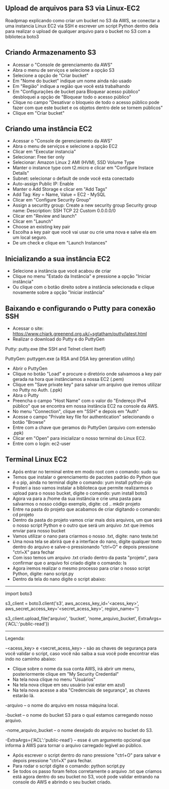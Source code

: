 ## Upload de arquivos para S3 via Linux-EC2
Roadpmap explicando como criar um bucket no S3 da AWS, se conectar a uma instancia Linux EC2 via SSH e escrever um script Python dentro dela para realizar o upload de qualquer arquivo para o bucket no S3 com a biblioteca boto3

## Criando Armazenamento S3
- Acessar o "Console de gerenciamento da AWS"
- Abra o menu de serviços e selecione a opção S3
- Selecione a opção de "Criar bucket"
- Em "Nome do bucket" indique um nome ainda não usado
- Em "Região" indique a região que você está trabalhando
- Em "Configurações de bucket para Bloquear acesso público" desbloquei a opção de "Bloquear todo o acesso público"
- Clique no campo "Desativar o bloqueio de todo o acesso público pode fazer com que este bucket e os objetos dentro dele se tornem públicos"
- Clique em "Criar bucket"

## Criando uma instância EC2
- Acessar o "Console de gerenciamento da AWS"
- Abra o menu de serviços e selecione a opção EC2
- Clicar em "Executar instancia"
- Selecionar: Free tier only
- Selecionar: Amazon Linux 2 AMI (HVM), SSD Volume Type 
- Manter o instance type com t2.micro e clicar em "Configure Instace Details"
- Subnet: selecionar o default de onde você esta conectado
- Auto-assign Public IP: Enable
- Manter o Add Storage e clicar em "Add Tags"
- Add Tag: Key = Name, Value = EC2 - MySQL
- Clicar em "Configure Security Group"
- Assign a securitty group: Create a new security group
Security group name: <Nome-do-security-group>
Description: <Nome-do-security-group>
SSH		TCP	22	Custom	0.0.0.0/0
- Clicar em "Review and launch"
- Clicar em "Launch"
- Choose an existing key pair
- Escolha a key pair que você vai usar ou crie uma nova e salve ela em um local seguro.
- De um check e clique em "Launch Instances"
  
## Inicializando a sua instância EC2
- Selecione a instância que você acabou de criar
- Clique no menu "Estado da Instância" e pressione a opção "Iniciar instância"
- Ou clique com o botão direito sobre a instância selecionada e clique novamente sobre a opção "Iniciar instância"
  
## Baixando e configurando o Putty para conexão SSH
- Acessar o site: https://www.chiark.greenend.org.uk/~sgtatham/putty/latest.html 
- Realizar o download do Putty e do PuttyGen

Putty:
putty.exe (the SSH and Telnet client itself)

PuttyGen:
puttygen.exe (a RSA and DSA key generation utility)

- Abrir o PuttyGen
- Clique no botão "Load" e procure o diretório onde salvamoos a key pair gerada na hora que instânciamos a nossa EC2 (.pem)
- Clique em "Save private key" para salvar um arquivo que iremos utilizar no Putty no Auth. (.ppk)
- Abra o Putty
- Preencha o campo "Host Name" com o valor do "Endereço IPv4 público" que se encontra em nossa instância EC2 na console da AWS.
- No menu "Connection", clique em "SSH" e depois em "Auth"
- Acesse o campo "Private key file for authentication" selecionando o botão "Browse"
- Entre com a chave que geramos do PuttyGen (arquivo com extensão .ppk)
- Clicar em "Open" para inicializar o nosso terminal do Linux EC2.
- Entre com o login: ec2-user
  
## Terminal Linux EC2
- Após entrar no terminal entre em modo root com o comando: sudo su
- Temos que instalar o gerenciamento de pacotes padrão do Python que é o pip, ainda no terminal digite o comando: yum install python-pip
- Posteri a isso vamos instalar a biblioteca que permite realizarmos o upload para o nosso bucket, digite o comando: yum install boto3
- Agora va para a /home da sua instância e crie uma pasta para salvarmos o nosso código exemplo, digite:
cd ..
mkdir projeto
- Entre na pasta do projeto que acabamos de criar digitando o comando: cd projeto
- Dentro da pasta do projeto vamos criar mais dois arquivos, um que será o nosso script Python e o outro que será um arquivo .txt que iremos enviar para nosso bucket
- Vamos utilizar o nano para criarmos o nosso .txt, digite: nano teste.txt
- Uma nova tela se abrirá que é a interface do nano, digite qualquer texto dentro do arquivo e salve-o pressionando "ctrl+O" e depois pressione "ctrl+X" para fechar
- Com isso temos um arquivo .txt criado dentro da pasta "projeto", para confirmar que o arquivo foi criado digite o comando: ls
- Agora iremos realizar o mesmo processo para criar o nosso script Python, digite: nano script.py
- Dentro da tela do nano digite o script abaixo:


--------------------------------------------------------------------------------------------------------------------------------------
import boto3

s3_client = boto3.client('s3', aws_access_key_id='<acess_key>', aws_secret_access_key='<secret_acess_key>', region_name='<region>')

s3_client.upload_file('arquivo', 'bucket', 'nome_arquivo_bucket', ExtraArgs={'ACL':'public-read'})
  
--------------------------------------------------------------------------------------------------------------------------------------


Legenda:

-<acess_key> e <secret_acess_key> - são as chaves de segurança para você validar o script, caso você não saiba a sua você pode encontrar elas indo no caminho abaixo:
- Clique sobre o nome da sua conta AWS, irá abrir um menu, posteriormente clique em "My Security Credential"
- Na tela nova clique no menu "Usuários"
- Na tela nova clique em seu usuário (vai estar em azul)
- Na tela nova acesse a aba "Credenciais de segurança", as chaves estarão lá.

-arquivo – o nome do arquivo em nossa máquina local.

-bucket – o nome do bucket S3 para o qual estamos carregando nosso arquivo.

-nome_arquivo_bucket – o nome desejado do arquivo no bucket do S3.

-ExtraArgs={'ACL':'public-read'} – esse é um argumento opcional que informa à AWS para tornar o arquivo carregado legível ao público.


- Após escrever o script dentro do nano pressione "ctrl+O" para salvar e depois pressione "ctrl+X" para fechar.
- Para rodar o script digite o comando: python script.py
- Se todos os passo foram feitos corretamente o arquivo .txt que criamos está agora dentro do seu bucket no S3, você pode validar entrando na console do AWS e abrindo o seu bucket criado.
  
